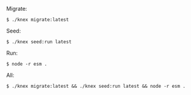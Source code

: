 Migrate:

    $ ./knex migrate:latest

Seed:

    $ ./knex seed:run latest

Run:

    $ node -r esm .

All:

    $ ./knex migrate:latest && ./knex seed:run latest && node -r esm .